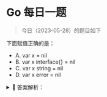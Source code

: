 # Go 每日一题

> 今日（2023-05-28）的题目如下

下面赋值正确的是：

- A. var x = nil
- B. var x interface{} = nil
- C. var x string = nil
- D. var x error = nil

<details>
<summary style="cursor: pointer">🔑 答案解析：</summary>
<div>

参考答案及解析：BD。这道题考的知识点是 nil。nil 只能赋值给指针、chan、func、interface、map 或 slice 类型的变量。强调下 D 选项的 error 类型，它是一种内置接口类型，看它的源码就知道，所以 D 是对的。

```golang
type error interface {
	Error() string
}
```


</div>
</details>

